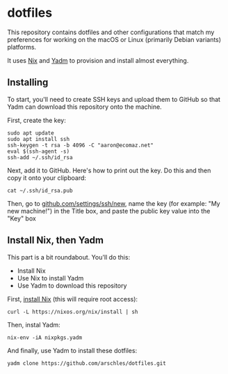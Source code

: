 # dotfiles

This repository contains dotfiles and other configurations that match my preferences for working on the macOS or Linux (primarily Debian variants) platforms. 

It uses [Nix](https://nixos.org/) and [Yadm](https://thelocehiliosan.github.io/yadm/) to provision and install almost everything.

## Installing

To start, you'll need to create SSH keys and upload them to GitHub so that Yadm can download this repository onto the machine.

First, create the key:

```shell
sudo apt update
sudo apt install ssh
ssh-keygen -t rsa -b 4096 -C "aaron@ecomaz.net"
eval $(ssh-agent -s)
ssh-add ~/.ssh/id_rsa
```

Next, add it to GitHub. Here's how to print out the key. Do this and then copy it onto your clipboard:

```shell
cat ~/.ssh/id_rsa.pub
```

Then, go to [github.com/settings/ssh/new](https://github.com/settings/ssh/new), name the key (for example: "My new machine!") in the Title box, and paste the public key value into the "Key" box

## Install Nix, then Yadm

This part is a bit roundabout. You'll do this:

- Install Nix
- Use Nix to install Yadm
- Use Yadm to download this repository

First, [install Nix](https://nixos.org/download.html) (this will require root access):

```shell
curl -L https://nixos.org/nix/install | sh
```

Then, instal Yadm:

```shell
nix-env -iA nixpkgs.yadm
```

And finally, use Yadm to install these dotfiles:

```shell
yadm clone https://github.com/arschles/dotfiles.git
```
